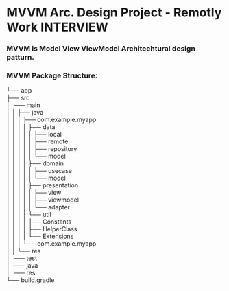 # MVVM Arc. Design Project - Remotly Work INTERVIEW
### MVVM is Model View ViewModel Architechtural design patturn.

### MVVM Package Structure:
└── app<br>
    ├── src<br>
    │   ├── main<br>
    │   │   ├── java<br>
    │   │   │   ├── com.example.myapp<br>
    │   │   │   │   ├── data<br>
    │   │   │   │   │   ├── local<br>
    │   │   │   │   │   ├── remote<br>
    │   │   │   │   │   ├── repository<br>
    │   │   │   │   │   └── model<br>
    │   │   │   │   ├── domain<br>
    │   │   │   │   │   ├── usecase<br>
    │   │   │   │   │   └── model<br>
    │   │   │   │   ├── presentation<br>
    │   │   │   │   │   ├── view<br>
    │   │   │   │   │   ├── viewmodel<br>
    │   │   │   │   │   └── adapter<br>
    │   │   │   │   └── util<br>
    │   │   │   │       ├── Constants<br>
    │   │   │   │       ├── HelperClass<br>
    │   │   │   │       └── Extensions<br>
    │   │   │   └── com.example.myapp<br>
    │   │   └── res<br>
    │   └── test<br>
    │       ├── java<br>
    │       └── res<br>
    └── build.gradle<br>






